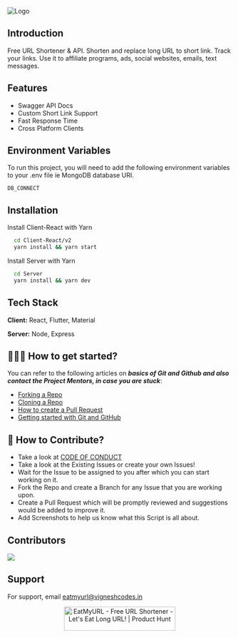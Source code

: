
![Logo](https://res.cloudinary.com/vigneshshettyin/image/upload/v1631588908/oia0inntihtas3ymsvgi.png)


## Introduction

Free URL Shortener & API. Shorten and replace long URL to short link. Track your links. Use it to affiliate programs, ads, social websites, emails, text messages.



## Features

- Swagger API Docs
- Custom Short Link Support
- Fast Response Time
- Cross Platform Clients


## Environment Variables

To run this project, you will need to add the following environment variables to your .env file ie MongoDB database URI.

`DB_CONNECT`


## Installation

Install Client-React with Yarn

```bash
  cd Client-React/v2
  yarn install && yarn start
```

Install Server with Yarn

```bash
  cd Server
  yarn install && yarn dev
```
    
## Tech Stack

**Client:** React, Flutter, Material

**Server:** Node, Express

## 👨🏻‍💻 How to get started? 

You can refer to the following articles on **_basics of Git and Github and also contact the Project Mentors, in case you are stuck_**:

- [Forking a Repo](https://help.github.com/en/github/getting-started-with-github/fork-a-repo)
- [Cloning a Repo](https://help.github.com/en/desktop/contributing-to-projects/creating-a-pull-request)
- [How to create a Pull Request](https://opensource.com/article/19/7/create-pull-request-github)
- [Getting started with Git and GitHub](https://towardsdatascience.com/getting-started-with-git-and-github-6fcd0f2d4ac6)


## 📝 How to Contribute?

- Take a look at [CODE OF CONDUCT](https://github.com/vigneshshettyin/EatMyURL/blob/main/.github/CODE_OF_CONDUCT.md)
- Take a look at the Existing Issues or create your own Issues!
- Wait for the Issue to be assigned to you after which you can start working on it.
- Fork the Repo and create a Branch for any Issue that you are working upon.
- Create a Pull Request which will be promptly reviewed and suggestions would be added to improve it.
- Add Screenshots to help us know what this Script is all about.


## Contributors

<a href="https://github.com/vigneshshettyin/EatMyURL/graphs/contributors">
  <img src="https://contrib.rocks/image?repo=vigneshshettyin/EatMyURL" />
</a>


## Support

For support, email eatmyurl@vigneshcodes.in

<p align="center">
 <a href="https://www.producthunt.com/posts/eatmyurl-free-url-shortener?utm_source=badge-review&utm_medium=badge&utm_souce=badge-eatmyurl-free-url-shortener#discussion-body" target="_blank"><img src="https://api.producthunt.com/widgets/embed-image/v1/review.svg?post_id=332657&theme=dark" alt="EatMyURL - Free URL Shortener - Let's Eat Long URL! | Product Hunt" style="width: 250px; height: 54px;" width="250" height="54" /></a>
</p>

